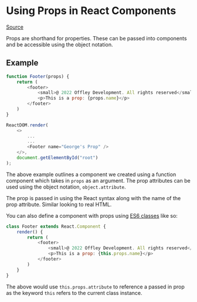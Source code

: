 # Using Props in React Components

[Source](https://reactjs.org/docs/components-and-props.html)

Props are shorthand for properties. These can be passed into components and be accessible using the object notation.

## Example

```javascript
function Footer(props) {
    return (
        <footer>
            <small>@ 2022 Offley Development. All rights reserved</small>
            <p>This is a prop: {props.name}</p>
        </footer>
    )
}

ReactDOM.render(
    <>
        ...
        ...
        <Footer name="George's Prop" />
    </>,
    document.getElementById("root")
);
```

The above example outlines a component we created using a function component which takes in `props` as an argument. The prop attributes can be used using the object notation, `object.attribute`.

The prop is passed in using the React syntax along with the name of the prop attribute. Similar looking to real HTML.

You can also define a component with props using [ES6 classes](https://developer.mozilla.org/en-US/docs/Web/JavaScript/Reference/Classes) like so:

```javascript
class Footer extends React.Component {
    render() {
        return (
            <footer>
                <small>@ 2022 Offley Development. All rights reserved</small>
                <p>This is a prop: {this.props.name}</p>
            </footer>
        )
    }
}
```

The above would use `this.props.attribute` to reference a passed in prop as the keyword `this` refers to the current class instance.